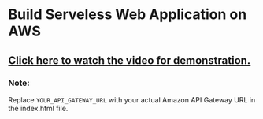 # Build Serveless Web Application on AWS
## [Click here to watch the video for demonstration.](https://youtu.be/xSKRyv08mo8)


### Note: 
Replace ```YOUR_API_GATEWAY_URL``` with your actual Amazon API Gateway URL in the index.html file. 
